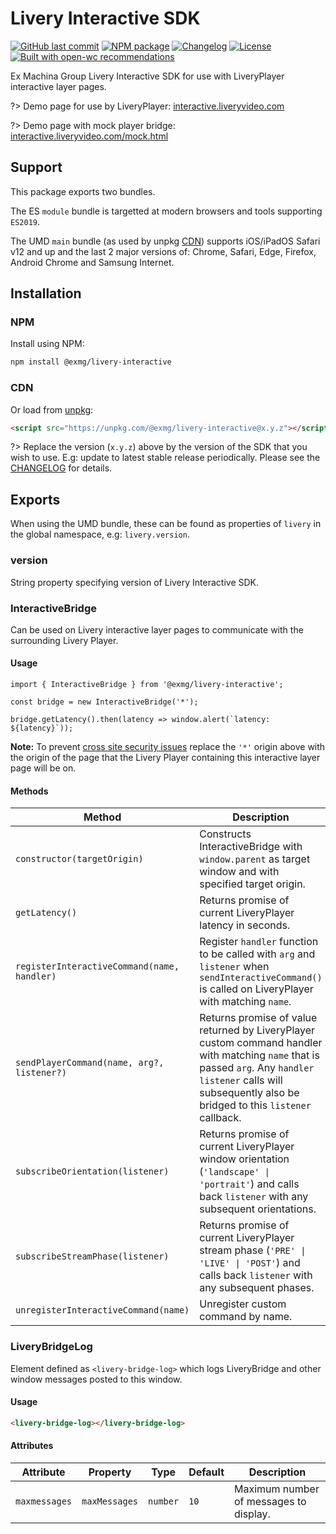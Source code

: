 # Livery Interactive SDK

[![GitHub last commit](https://img.shields.io/github/last-commit/exmg/livery-interactive)](https://github.com/exmg/livery-interactive)
[![NPM package](https://img.shields.io/npm/v/@exmg/livery-interactive)](https://www.npmjs.com/package/@exmg/livery-interactive)
[![Changelog](https://img.shields.io/badge/docs-CHANGELOG-blue)](interactive-sdk-changelog.md)
[![License](https://img.shields.io/npm/l/@exmg/livery-interactive)](https://unpkg.com/browse/@exmg/livery-interactive/LICENSE)
[![Built with open-wc recommendations](https://img.shields.io/badge/built%20with-open--wc-blue.svg)](https://open-wc.org/)

Ex Machina Group Livery Interactive SDK for use with LiveryPlayer interactive layer pages.

?> Demo page for use by LiveryPlayer: [interactive.liveryvideo.com](https://interactive.liveryvideo.com)

?> Demo page with mock player bridge: [interactive.liveryvideo.com/mock.html](https://interactive.liveryvideo.com/mock.html)

## Support

This package exports two bundles.

The ES `module` bundle is targetted at modern browsers and tools supporting `ES2019`.

The UMD `main` bundle (as used by unpkg [CDN](#cdn)) supports iOS/iPadOS Safari v12 and up and the last 2 major versions of: Chrome, Safari, Edge, Firefox, Android Chrome and Samsung Internet.

## Installation

### NPM

Install using NPM:

```bash
npm install @exmg/livery-interactive
```

### CDN

Or load from [unpkg](https://unpkg.com):

```html
<script src="https://unpkg.com/@exmg/livery-interactive@x.y.z"></script>
```

?> Replace the version (`x.y.z`) above by the version of the SDK that you wish to use. E.g: update to latest stable release periodically. Please see the [CHANGELOG](interactive-sdk-changelog.md) for details.

## Exports

When using the UMD bundle, these can be found as properties of `livery` in the global namespace, e.g: `livery.version`.

### version

String property specifying version of Livery Interactive SDK.

### InteractiveBridge

Can be used on Livery interactive layer pages to communicate with the surrounding Livery Player.

#### Usage

```JS
import { InteractiveBridge } from '@exmg/livery-interactive';

const bridge = new InteractiveBridge('*');

bridge.getLatency().then(latency => window.alert(`latency: ${latency}`));
```

**Note:** To prevent [cross site security issues](https://developer.mozilla.org/en-US/docs/Web/API/Window/postMessage#security_concerns) replace the `'*'` origin above with the origin of the page that the Livery Player containing this interactive layer page will be on.

#### Methods

| Method                                      | Description                                                                                                                                                                                                       |
| ------------------------------------------- | ----------------------------------------------------------------------------------------------------------------------------------------------------------------------------------------------------------------- |
| `constructor(targetOrigin)`                 | Constructs InteractiveBridge with `window.parent` as target window and with specified target origin.                                                                                                              |
| `getLatency()`                              | Returns promise of current LiveryPlayer latency in seconds.                                                                                                                                                       |
| `registerInteractiveCommand(name, handler)` | Register `handler` function to be called with `arg` and `listener` when `sendInteractiveCommand()` is called on LiveryPlayer with matching `name`.                                                                |
| `sendPlayerCommand(name, arg?, listener?)`  | Returns promise of value returned by LiveryPlayer custom command handler with matching `name` that is passed `arg`. Any `handler` `listener` calls will subsequently also be bridged to this `listener` callback. |
| `subscribeOrientation(listener)`            | Returns promise of current LiveryPlayer window orientation (`'landscape' \| 'portrait'`) and calls back `listener` with any subsequent orientations.                                                              |
| `subscribeStreamPhase(listener)`            | Returns promise of current LiveryPlayer stream phase (`'PRE' \| 'LIVE' \| 'POST'`) and calls back `listener` with any subsequent phases.                                                                          |
| `unregisterInteractiveCommand(name)`        | Unregister custom command by name.                                                                                                                                                                                |

### LiveryBridgeLog

Element defined as `<livery-bridge-log>` which logs LiveryBridge and other window messages posted to this window.

#### Usage

```html
<livery-bridge-log></livery-bridge-log>
```

#### Attributes

| Attribute     | Property      | Type     | Default | Description                            |
| ------------- | ------------- | -------- | ------- | -------------------------------------- |
| `maxmessages` | `maxMessages` | `number` | `10`    | Maximum number of messages to display. |
